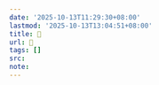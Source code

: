 ```yaml
---
date: '2025-10-13T11:29:30+08:00'
lastmod: '2025-10-13T13:04:51+08:00'
title: 󰡳
url: 󰡳
tags: []
src:
note:
---
```


